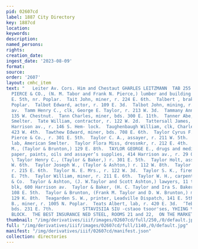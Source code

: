 ```yaml
---
pid: 02607cd
label: 1887 City Directory
key: 1887cd
location: 
keywords: 
description: 
named_persons: 
rights: 
creation_date: 
ingest_date: '2023-08-09'
format: 
source: 
order: '2607'
layout: cmhc_item
text: "   Leiter Av. Cors. Him and Chestaut GHARLES LEITZMANN  TAB 255 TEB  TABOR,
  PIERCE & CO., (N. M. Tabor and Frank N. Pierce,) lumber and building material, 213
  E. 5th, nr. Poplar.  Tait John, miner, r. 224 E. 6th.  Talbert , brakeman, r. 1503
  Poplar.  Talbot Edward, actor, r. 109 E. 3d.  Talbot John, mining, r. 615 Harrison
  av.  Tamm Henry C., clk, George E. Taylor, r. 213 W. 3d.  Tammany Annie Mrs., r.
  135 W. Chestnut.  Tann Charles, miner, bds. 300 E. 11th.  Tanner Abe, lab, La Plata
  Smelter.  Tate William, contractor, r. 122 W. 2d.  Tattersall James, jeweler, 2043
  Harrison av., r. 146 S. Hem- lock.  Taughenbaugh William, clk, Charles Sands, r.
  423 W. 4th.  Tawthew Edward, miner, bds. 708 E. 6th.  Taylor Cyrus F., clk, Tabor,
  Pierce & Co., r. 301 E. 5th.  Taylor C. A., assayer, r. 211 W. 5th.  Taylor C. M.,
  lab, American Smelter.  Taylor Flora Miss, dressmkr, r. 212 E. 4th.  Taylor Frank
  M., (Taylor & Brunton,) 129 E. 8th.  TAYLOR GEORGE E., drugs and medicines, wall
  paper, paints, oils and assayer’s supplies, 414 Harrison av., r. 29 Quincy blk.
  \ Taylor Henry C., (Taylor & Baker,) r. 301 E. 5th.  Taylor Holt, assayer, r, 410
  W. 6th.  Taylor Joseph W., (Taylor & Ashton,) r. 112 W. 8th.  Taylor Mary Mrs.,
  r. 215 E. 6th.  Taylor N. E. Mrs., r. 122 W. 3d.  Taylor S. K., fireman, r. 212
  E. 7th.  Taylor William, miner, r. 211 E. 6th.  Taylor W. H., carpenter, Robataille
  & Co.  Taylor & Ashton, (J. W.Taylor and Scott Ashton,) lawyers, 11 to 15 DeMaineville
  blk, 600 Harrison av.  Taylor & Baker, (H. C. Taylor and Ira S. Baker,) jewelers,
  108 E. 5th.  Taylor & Brunton, (Frank M. Taylor and D. W. Brunton,) mining engineers,
  129 K. 8th.  Teagarden S. W., printer, Leadville Dispatch, 141 E. 5th.  Teague James
  B., miner, r. 1005 N. Poplar.  Teats Albert, lab, r. 420 E. 3d.  ‘Tebedo Oliver,.teamster,
  bds. 231 E. 7th.           STTAVISIIA SIU -cstaoo tsoor'ses, YHIING % NOSTN     BOSTON
  BLOCK.  THE BEST INSURANCE NED STEEL, ROOMS 21 and 22,  ON THE MARKET, "
thumbnail: "/img/derivatives/iiif/images/02607cd/full/250,/0/default.jpg"
full: "/img/derivatives/iiif/images/02607cd/full/1140,/0/default.jpg"
manifest: "/img/derivatives/iiif/02607cd/manifest.json"
collection: directories
---
```

